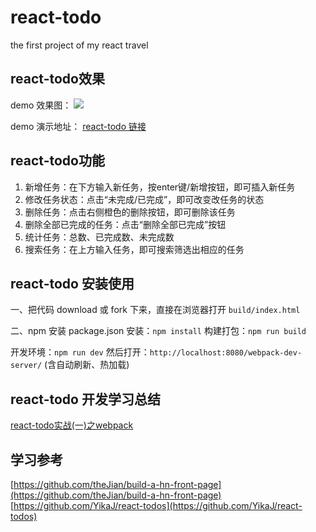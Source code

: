# react-todo
the first project of my react travel

## react-todo效果
demo 效果图：
![](http://ohe5avf3y.bkt.clouddn.com/blog/201612/jam-blog-react-todo-show-20161205.png)

demo 演示地址：
[react-todo 链接](http://ohe5avf3y.bkt.clouddn.com/index_20161129.html)

## react-todo功能
1. 新增任务：在下方输入新任务，按enter键/新增按钮，即可插入新任务
2. 修改任务状态：点击“未完成/已完成”，即可改变改任务的状态
3. 删除任务：点击右侧橙色的删除按钮，即可删除该任务
4. 删除全部已完成的任务：点击“删除全部已完成”按钮
5. 统计任务：总数、已完成数、未完成数
5. 搜索任务：在上方输入任务，即可搜索筛选出相应的任务

## react-todo 安装使用
一、把代码 download 或 fork 下来，直接在浏览器打开 `build/index.html`

二、npm 安装
package.json 安装：`npm install`
构建打包：`npm run build`

开发环境：`npm run dev`
然后打开：`http://localhost:8080/webpack-dev-server/`
(含自动刷新、热加载)

## react-todo 开发学习总结
[react-todo实战(一)之webpack](http://gjincai.github.io/2016/11/25/react-todo%E5%AE%9E%E6%88%98%EF%BC%88%E4%B8%80%EF%BC%89%E4%B9%8Bwebpack/)

## 学习参考
[https://github.com/theJian/build-a-hn-front-page](https://github.com/theJian/build-a-hn-front-page)
[https://github.com/YikaJ/react-todos](https://github.com/YikaJ/react-todos)


